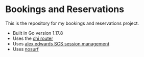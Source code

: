# Bookings and Reservations

This is the repository for my bookings and reservations project.

- Built in Go version 1.17.8
- Uses the [chi router](https://github.com/go-chi/chi/v5)
- Uses [alex edwards SCS session management](https://github.com/alexedwards/scs/v2)
- Uses [nosurf](https://github.com/justinas/nosurf)